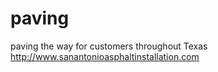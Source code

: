 # paving
paving the way for customers throughout Texas
http://www.sanantonioasphaltinstallation.com
